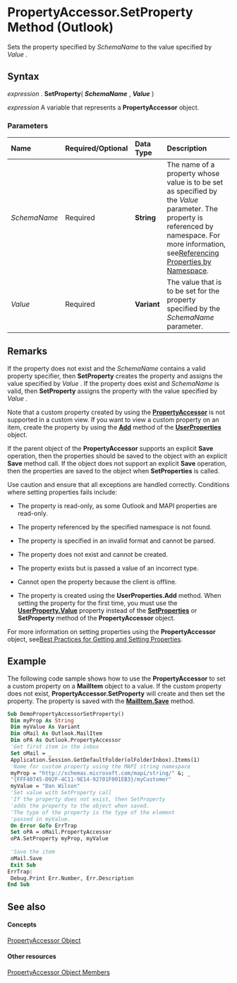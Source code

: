 
# PropertyAccessor.SetProperty Method (Outlook)

Sets the property specified by  _SchemaName_ to the value specified by _Value_ .


## Syntax

 _expression_ . **SetProperty**( **_SchemaName_** , **_Value_** )

 _expression_ A variable that represents a **PropertyAccessor** object.


### Parameters



|**Name**|**Required/Optional**|**Data Type**|**Description**|
|:-----|:-----|:-----|:-----|
| _SchemaName_|Required| **String**|The name of a property whose value is to be set as specified by the  _Value_ parameter. The property is referenced by namespace. For more information, see[Referencing Properties by Namespace](http://msdn.microsoft.com/library/c1c7bfa9-64d7-81d2-84e7-f0a4c57780b3%28Office.15%29.aspx).|
| _Value_|Required| **Variant**|The value that is to be set for the property specified by the  _SchemaName_ parameter.|

## Remarks

If the property does not exist and the  _SchemaName_ contains a valid property specifier, then **SetProperty** creates the property and assigns the value specified by _Value_ . If the property does exist and _SchemaName_ is valid, then **SetProperty** assigns the property with the value specified by _Value_ .

Note that a custom property created by using the  **[PropertyAccessor](2fc91e13-703c-3ec9-9066-ffee7144306c.md)** is not supported in a custom view. If you want to view a custom property on an item, create the property by using the **[Add](88b86622-2234-77be-41e7-b76b0b3a75ad.md)** method of the **[UserProperties](20b49c86-d74f-9bda-382c-559af278c148.md)** object.

If the parent object of the  **PropertyAccessor** supports an explicit **Save** operation, then the properties should be saved to the object with an explicit **Save** method call. If the object does not support an explicit **Save** operation, then the properties are saved to the object when **SetProperties** is called.

Use caution and ensure that all exceptions are handled correctly. Conditions where setting properties fails include:


- The property is read-only, as some Outlook and MAPI properties are read-only.
    
- The property referenced by the specified namespace is not found.
    
- The property is specified in an invalid format and cannot be parsed.
    
- The property does not exist and cannot be created.
    
- The property exists but is passed a value of an incorrect type.
    
- Cannot open the property because the client is offline.
    
- The property is created using the  **UserProperties.Add** method. When setting the property for the first time, you must use the **[UserProperty.Value](9f313262-ffd4-3245-f516-bc2d62d6f33a.md)** property instead of the **[SetProperties](bf7c86da-5146-9567-5b7e-3e5e63ee5587.md)** or **SetProperty** method of the **PropertyAccessor** object.
    


For more information on setting properties using the  **PropertyAccessor** object, see[Best Practices for Getting and Setting Properties](http://msdn.microsoft.com/library/ec087bf8-cfac-9b20-3cb2-3bd308c5c63d%28Office.15%29.aspx).


## Example

The following code sample shows how to use the  **PropertyAccessor** to set a custom property on a **MailItem** object to a value. If the custom property does not exist, **PropertyAccessor.SetProperty** will create and then set the property. The property is saved with the **[MailItem.Save](7d7b5f22-4749-e908-41a7-12a4c730c695.md)** method.


```vb
Sub DemoPropertyAccessorSetProperty() 
 Dim myProp As String 
 Dim myValue As Variant 
 Dim oMail As Outlook.MailItem 
 Dim oPA As Outlook.PropertyAccessor 
 'Get first item in the inbox 
 Set oMail = _ 
 Application.Session.GetDefaultFolder(olFolderInbox).Items(1) 
 'Name for custom property using the MAPI string namespace 
 myProp = "http://schemas.microsoft.com/mapi/string/" &; _ 
 "{FFF40745-D92F-4C11-9E14-92701F001EB3}/myCustomer" 
 myValue = "Dan Wilson" 
 'Set value with SetProperty call 
 'If the property does not exist, then SetProperty 
 'adds the property to the object when saved. 
 'The type of the property is the type of the element 
 'passed in myValue. 
 On Error GoTo ErrTrap 
 Set oPA = oMail.PropertyAccessor 
 oPA.SetProperty myProp, myValue 
 
 'Save the item 
 oMail.Save 
 Exit Sub 
ErrTrap: 
 Debug.Print Err.Number, Err.Description 
End Sub
```


## See also


#### Concepts


[PropertyAccessor Object](2fc91e13-703c-3ec9-9066-ffee7144306c.md)
#### Other resources


[PropertyAccessor Object Members](3356e345-8878-0ed7-6783-1e49ddecc066.md)
